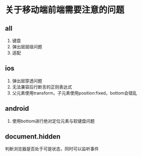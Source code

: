 # 关于移动端前端需要注意的问题
## all
1. 键盘
2. 弹出层层级问题
3. 适配

## ios
1. 弹出层穿透问题
2. 无法兼容后行断言的正则表达式
3. 父元素使用transform，子元素使用position:fixed，bottom会错乱

## android
1. 使用bottom进行绝对定位元素与软键盘问题

## document.hidden
判断浏览器是否处于可是状态，同时可以监听事件